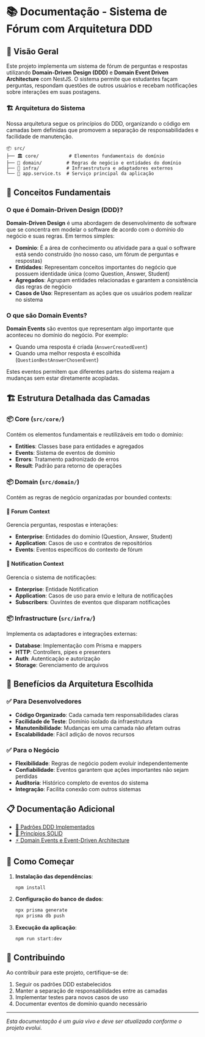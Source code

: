 # 📚 Documentação - Sistema de Fórum com Arquitetura DDD

## 🎯 Visão Geral

Este projeto implementa um sistema de fórum de perguntas e respostas utilizando **Domain-Driven Design (DDD)** e **Domain Event Driven Architecture** com NestJS. O sistema permite que estudantes façam perguntas, respondam questões de outros usuários e recebam notificações sobre interações em suas postagens.

### 🏗️ Arquitetura do Sistema

Nossa arquitetura segue os princípios do DDD, organizando o código em camadas bem definidas que promovem a separação de responsabilidades e facilidade de manutenção.

```
📦 src/
├── 🏛️ core/           # Elementos fundamentais do domínio
├── 🎯 domain/         # Regras de negócio e entidades do domínio  
├── 🔧 infra/          # Infraestrutura e adaptadores externos
└── 📄 app.service.ts  # Serviço principal da aplicação
```

## 🎨 Conceitos Fundamentais

### O que é Domain-Driven Design (DDD)?

**Domain-Driven Design** é uma abordagem de desenvolvimento de software que se concentra em modelar o software de acordo com o domínio do negócio e suas regras. Em termos simples:

- **Domínio**: É a área de conhecimento ou atividade para a qual o software está sendo construído (no nosso caso, um fórum de perguntas e respostas)
- **Entidades**: Representam conceitos importantes do negócio que possuem identidade única (como Question, Answer, Student)
- **Agregados**: Agrupam entidades relacionadas e garantem a consistência das regras de negócio
- **Casos de Uso**: Representam as ações que os usuários podem realizar no sistema

### O que são Domain Events?

**Domain Events** são eventos que representam algo importante que aconteceu no domínio do negócio. Por exemplo:
- Quando uma resposta é criada (`AnswerCreatedEvent`)
- Quando uma melhor resposta é escolhida (`QuestionBestAnswerChosenEvent`)

Estes eventos permitem que diferentes partes do sistema reajam a mudanças sem estar diretamente acopladas.

## 🏗️ Estrutura Detalhada das Camadas

### 📦 Core (`src/core/`)
Contém os elementos fundamentais e reutilizáveis em todo o domínio:

- **Entities**: Classes base para entidades e agregados
- **Events**: Sistema de eventos de domínio
- **Errors**: Tratamento padronizado de erros
- **Result**: Padrão para retorno de operações

### 📦 Domain (`src/domain/`)
Contém as regras de negócio organizadas por bounded contexts:

#### 🎯 Forum Context
Gerencia perguntas, respostas e interações:
- **Enterprise**: Entidades do domínio (Question, Answer, Student)
- **Application**: Casos de uso e contratos de repositórios
- **Events**: Eventos específicos do contexto de fórum

#### 📢 Notification Context  
Gerencia o sistema de notificações:
- **Enterprise**: Entidade Notification
- **Application**: Casos de uso para envio e leitura de notificações
- **Subscribers**: Ouvintes de eventos que disparam notificações

### 📦 Infrastructure (`src/infra/`)
Implementa os adaptadores e integrações externas:

- **Database**: Implementação com Prisma e mappers
- **HTTP**: Controllers, pipes e presenters
- **Auth**: Autenticação e autorização
- **Storage**: Gerenciamento de arquivos

## 🚀 Benefícios da Arquitetura Escolhida

### ✅ Para Desenvolvedores
- **Código Organizado**: Cada camada tem responsabilidades claras
- **Facilidade de Teste**: Domínio isolado da infraestrutura
- **Manutenibilidade**: Mudanças em uma camada não afetam outras
- **Escalabilidade**: Fácil adição de novos recursos

### ✅ Para o Negócio
- **Flexibilidade**: Regras de negócio podem evoluir independentemente
- **Confiabilidade**: Eventos garantem que ações importantes não sejam perdidas
- **Auditoria**: Histórico completo de eventos do sistema
- **Integração**: Facilita conexão com outros sistemas

## 📋 Documentação Adicional

- [📐 Padrões DDD Implementados](./ddd-patterns.md)
- [🎯 Princípios SOLID](./solid-principles.md)  
- [⚡ Domain Events e Event-Driven Architecture](./domain-events.md)

## 🔧 Como Começar

1. **Instalação das dependências**:
   ```bash
   npm install
   ```

2. **Configuração do banco de dados**:
   ```bash
   npx prisma generate
   npx prisma db push
   ```

3. **Execução da aplicação**:
   ```bash
   npm run start:dev
   ```

## 🤝 Contribuindo

Ao contribuir para este projeto, certifique-se de:

1. Seguir os padrões DDD estabelecidos
2. Manter a separação de responsabilidades entre as camadas
3. Implementar testes para novos casos de uso
4. Documentar eventos de domínio quando necessário

---

*Esta documentação é um guia vivo e deve ser atualizada conforme o projeto evolui.*
